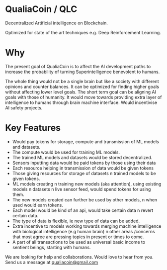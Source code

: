 # QualiaCoin / QLC

Decentralized Artificial intelligence on Blockchain.

Optimized for state of the art techniques e.g. Deep Reinforcement Learning.

# Why

The present goal of QualiaCoin is to affect the AI development paths to increase the probability of turning Superintelligence benevolent to humans.

The whole thing would not be a single brain but like a society with different opinions and counter balances. It can be optimized for finding higher goals without affecting lower level goals. The short term goal can be aligning AI goals with those of humanity. It would move towards providing extra layer of intelligence to humans through brain machine interface. Would incentivise AI safety projects.

# Key Features

- Would pay tokens for storage, compute and transmission of ML models and datasets.
- The compute would be used for training ML models.
- ‎The trained ML models and datasets would be stored decentralized.
- ‎Sensors inputting data would be paid tokens by those using their data
- ‎Each resource helping in transmission of data would be given tokens
- ‎Those giving resources for storage of datasets n trained models to be given tokens.
- ‎ML models creating n training new models (aka attention), using existing models n datasets n live sensor feed, would spend tokens for using them.
- ‎The new models created can further be used by other models, n when used would earn tokens.
- ‎Each model would be kind of an api, would take certain data n revert certain data.
- ‎The type of data is flexible, ie new type of data can be added.
- Extra incentive to models working towards merging machine intelligence with biological intelligence (e.g human brain) n other areas /concerns that most agree are pressing topics in present or times to come.
- A part of all transactions to be used as universal basic income to sentient beings, starting with humans.

We are looking for help and collaborations. Would love to hear from you. Send us a message at qualiacoin@gmail.com
